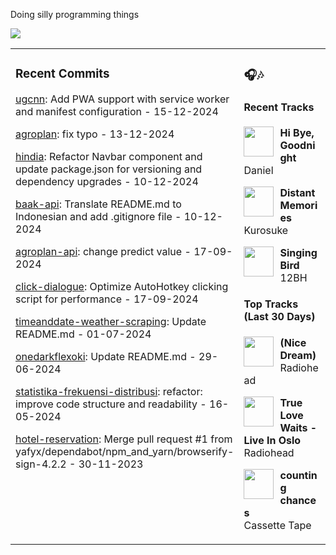 Doing silly programming things

<img src="https://skillicons.dev/icons?i=golang,php,python,typescript,nodejs,laravel,nextjs,react,tailwind,prisma,supabase,figma,mongodb,mysql,postgresql" />

<table><tr>
<td valign="top" width="50%">

### Recent Commits

<!-- recent_commits starts -->
[ugcnn](https://github.com/yafyx/ugcnn/commit/d9ccf18ee1bd880d75222dbdc9738d7c1c195649): Add PWA support with service worker and manifest configuration - 15-12-2024

[agroplan](https://github.com/yafyx/agroplan/commit/798691c3cbeaadaa0fd4799877e5efa9197fde00): fix typo - 13-12-2024

[hindia](https://github.com/yafyx/hindia/commit/bb54c060ae47e2b23a024e23b630407105e8f54d): Refactor Navbar component and update package.json for versioning and dependency upgrades - 10-12-2024

[baak-api](https://github.com/yafyx/baak-api/commit/ed24a3d7c406d210b197fae964a785f52bbc3837): Translate README.md to Indonesian and add .gitignore file - 10-12-2024

[agroplan-api](https://github.com/yafyx/agroplan-api/commit/71ee60d0cea6dd63cdc3f1aac7706cae7dd8f22e): change predict value - 17-09-2024

[click-dialogue](https://github.com/yafyx/click-dialogue/commit/a24adcbd56d31a8cb8dbc8b8560f4e2f8c0324a1): Optimize AutoHotkey clicking script for performance - 17-09-2024

[timeanddate-weather-scraping](https://github.com/yafyx/timeanddate-weather-scraping/commit/7b114d739f870b5ea486fe05adb33b177ac5ad7c): Update README.md - 01-07-2024

[onedarkflexoki](https://github.com/yafyx/onedarkflexoki/commit/13db08acb9f7e7a50ff2192e626e484533f67175): Update README.md - 29-06-2024

[statistika-frekuensi-distribusi](https://github.com/yafyx/statistika-frekuensi-distribusi/commit/83eee4d905146aed84436041597fa2158661c7ac): refactor: improve code structure and readability - 16-05-2024

[hotel-reservation](https://github.com/yafyx/hotel-reservation/commit/0fc47e5392fc00b751454734f3da941d5d8d79cb): Merge pull request #1 from yafyx/dependabot/npm_and_yarn/browserify-sign-4.2.2 - 30-11-2023
<!-- recent_commits ends -->

</td>
<td valign="top" width="50%">

### 🎧🎶

#### Recent Tracks

<!-- recent_tracks starts -->
<img src="https://lastfm.freetls.fastly.net/i/u/300x300/d781cdd8095368e76ca7fefbf78d8f4d.jpg" width="48" height="48" align="left" style="margin-right: 10px;"/>**Hi Bye, Goodnight**<br>Daniel<br clear="left">

<img src="https://lastfm.freetls.fastly.net/i/u/300x300/9e7122767a0005c68695d73cf3495596.png" width="48" height="48" align="left" style="margin-right: 10px;"/>**Distant Memories**<br>Kurosuke<br clear="left">

<img src="https://lastfm.freetls.fastly.net/i/u/300x300/53a97b7c6ef029cb87a318d2ee897e45.jpg" width="48" height="48" align="left" style="margin-right: 10px;"/>**Singing Bird**<br>12BH<br clear="left">
<!-- recent_tracks ends -->

#### Top Tracks (Last 30 Days)

<!-- top_tracks starts -->
<img src="https://lastfm.freetls.fastly.net/i/u/300x300/2a96cbd8b46e442fc41c2b86b821562f.png" width="48" height="48" align="left" style="margin-right: 10px;"/>**(Nice Dream)**<br>Radiohead<br clear="left">

<img src="https://lastfm.freetls.fastly.net/i/u/300x300/2a96cbd8b46e442fc41c2b86b821562f.png" width="48" height="48" align="left" style="margin-right: 10px;"/>**True Love Waits - Live In Oslo**<br>Radiohead<br clear="left">

<img src="https://lastfm.freetls.fastly.net/i/u/300x300/2a96cbd8b46e442fc41c2b86b821562f.png" width="48" height="48" align="left" style="margin-right: 10px;"/>**counting chances**<br>Cassette Tape<br clear="left">
<!-- top_tracks ends -->

</td>
</tr></table>
